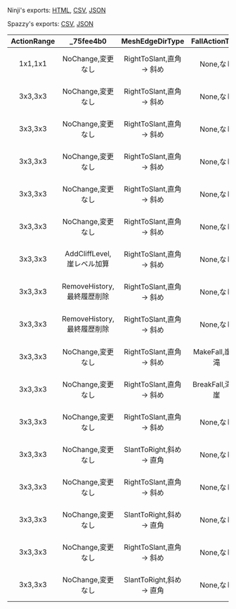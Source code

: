 Ninji's exports: [HTML](https://wuffs.org/acnh/bcsv_140/html/FieldLandMakingActionParam.html), [CSV](https://wuffs.org/acnh/bcsv_140/csv/FieldLandMakingActionParam.csv), [JSON](https://wuffs.org/acnh/bcsv_140/json/FieldLandMakingActionParam.json)

Spazzy's exports: [CSV](https://github.com/McSpazzy/acnh-csv/blob/master/FieldLandMakingActionParam.csv), [JSON](https://github.com/McSpazzy/acnh-json/blob/master/FieldLandMakingActionParam.json)

| ActionRange | _75fee4b0 | MeshEdgeDirType | FallActionType | Layer | PlaneChangeType | _7674c4d6 | SuccessResult | ActionLockRange | _f9a37bdc | MainType | UpdateParts |
|:--:|:--:|:--:|:--:|:--:|:--:|:--:|:--:|:--:|:--:|:--:|:--:|
| 1x1,1x1 | NoChange,変更なし | RightToSlant,直角 -> 斜め | None,なし | No0,レイヤ0 | NoChange,変更なし | None,なし | Make,Make | 0 | 0 | 5 | 0 | 
| 3x3,3x3 | NoChange,変更なし | RightToSlant,直角 -> 斜め | None,なし | No0,レイヤ0 | NoChange,変更なし | None,なし | Break,Break | 1 | 1 | 0 | 0 | 
| 3x3,3x3 | NoChange,変更なし | RightToSlant,直角 -> 斜め | None,なし | No0,レイヤ0 | NoChange,変更なし | 1x1,1x1 | Make,Make | 1 | 1 | 1 | 0 | 
| 3x3,3x3 | NoChange,変更なし | RightToSlant,直角 -> 斜め | None,なし | No1,レイヤ1 | NoChange,変更なし | None,なし | Make,Make | 1 | 0 | 6 | 0 | 
| 3x3,3x3 | NoChange,変更なし | RightToSlant,直角 -> 斜め | None,なし | No1,レイヤ1 | NoChange,変更なし | 1x1,1x1 | Make,Make | 1 | 0 | 6 | 0 | 
| 3x3,3x3 | NoChange,変更なし | RightToSlant,直角 -> 斜め | None,なし | No1,レイヤ1 | NoChange,変更なし | None,なし | Break,Break | 1 | 0 | 0 | 0 | 
| 3x3,3x3 | AddCliffLevel,崖レベル加算 | RightToSlant,直角 -> 斜め | None,なし | No0,レイヤ0 | CliffAll,平地 -> 崖平地 | 1x1,1x1 | Make,Make | 1 | 0 | 3 | 0 | 
| 3x3,3x3 | RemoveHistory,最終履歴削除 | RightToSlant,直角 -> 斜め | None,なし | No0,レイヤ0 | CliffAll,平地 -> 崖平地 | 1x1,1x1 | Break,Break | 1 | 0 | 0 | 0 | 
| 3x3,3x3 | RemoveHistory,最終履歴削除 | RightToSlant,直角 -> 斜め | None,なし | No0,レイヤ0 | CliffAll,平地 -> 崖平地 | 1x1,1x1 | Break,Break | 1 | 0 | 0 | 0 | 
| 3x3,3x3 | NoChange,変更なし | RightToSlant,直角 -> 斜め | MakeFall,崖 -> 滝 | No0,レイヤ0 | NoChange,変更なし | 1x1,1x1 | Make,Make | 1 | 0 | 1 | 0 | 
| 3x3,3x3 | NoChange,変更なし | RightToSlant,直角 -> 斜め | BreakFall,滝 -> 崖 | No0,レイヤ0 | NoChange,変更なし | None,なし | Break,Break | 1 | 1 | 3 | 0 | 
| 3x3,3x3 | NoChange,変更なし | RightToSlant,直角 -> 斜め | None,なし | No0,レイヤ0 | NoChange,変更なし | 1x1,1x1 | Break,Break | 1 | 0 | 0 | 1 | 
| 3x3,3x3 | NoChange,変更なし | SlantToRight,斜め -> 直角 | None,なし | No0,レイヤ0 | NoChange,変更なし | 1x1,1x1 | Break,Break | 1 | 0 | 0 | 1 | 
| 3x3,3x3 | NoChange,変更なし | RightToSlant,直角 -> 斜め | None,なし | No0,レイヤ0 | NoChange,変更なし | 1x1,1x1 | Make,Make | 1 | 0 | 0 | 1 | 
| 3x3,3x3 | NoChange,変更なし | SlantToRight,斜め -> 直角 | None,なし | No0,レイヤ0 | NoChange,変更なし | 1x1,1x1 | Make,Make | 1 | 0 | 0 | 1 | 
| 3x3,3x3 | NoChange,変更なし | RightToSlant,直角 -> 斜め | None,なし | No1,レイヤ1 | NoChange,変更なし | None,なし | Break,Break | 1 | 0 | 0 | 1 | 
| 3x3,3x3 | NoChange,変更なし | SlantToRight,斜め -> 直角 | None,なし | No1,レイヤ1 | NoChange,変更なし | None,なし | Break,Break | 1 | 0 | 0 | 1 | 
